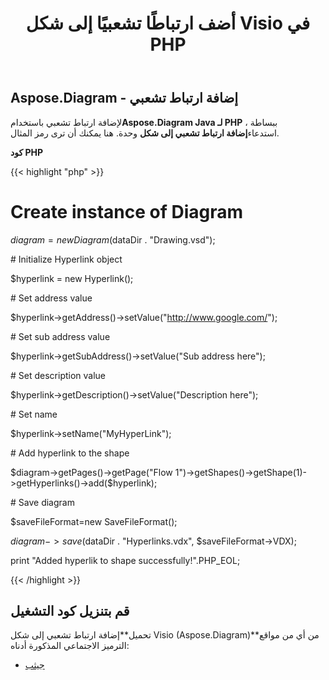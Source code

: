 ﻿---
title: أضف ارتباطًا تشعبيًا إلى شكل Visio في PHP
type: docs
weight: 10
url: /ar/java/add-hyperlink-to-a-visio-shape-in-php/
---
## **Aspose.Diagram - إضافة ارتباط تشعبي**
 لإضافة ارتباط تشعبي باستخدام**Aspose.Diagram Java لـ PHP** ، ببساطة استدعاء**إضافة ارتباط تشعبي إلى شكل** وحدة. هنا يمكنك أن ترى رمز المثال.

**كود PHP**

{{< highlight "php" >}}

 # Create instance of Diagram

$diagram = new Diagram($dataDir . "Drawing.vsd");

\# Initialize Hyperlink object

$hyperlink = new Hyperlink();

\# Set address value

$hyperlink->getAddress()->setValue("http://www.google.com/");

\# Set sub address value

$hyperlink->getSubAddress()->setValue("Sub address here");

\# Set description value

$hyperlink->getDescription()->setValue("Description here");

\# Set name

$hyperlink->setName("MyHyperLink");

\# Add hyperlink to the shape

$diagram->getPages()->getPage("Flow 1")->getShapes()->getShape(1)->getHyperlinks()->add($hyperlink);

\# Save diagram

$saveFileFormat=new SaveFileFormat();

$diagram->save($dataDir . "Hyperlinks.vdx", $saveFileFormat->VDX);

print "Added hyperlik to shape successfully!".PHP_EOL;

{{< /highlight >}}
## **قم بتنزيل كود التشغيل**
 تحميل**إضافة ارتباط تشعبي إلى شكل Visio (Aspose.Diagram)**من أي من مواقع الترميز الاجتماعي المذكورة أدناه:

- [جيثب](https://github.com/asposediagram/Aspose.Diagram-for-Java/blob/master/Plugins/Aspose_Diagram_Java_for_PHP/src/aspose/diagram/WorkingwithHyperlinks/AddHyperlinkToShape.php)
